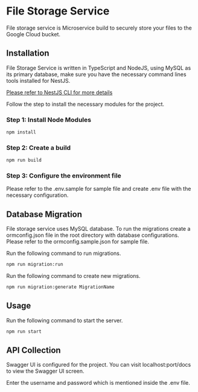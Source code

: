 # File Storage Service

File storage service is Microservice build to securely store your files to the Google Cloud bucket.

## Installation

File Storage Service is written in TypeScript and NodeJS, using MySQL as its primary database, make sure you have the necessary command lines tools installed for NestJS.

[Please refer to NestJS CLI for more details](https://docs.nestjs.com/cli/overview)

Follow the step to install the necessary modules for the project.

### Step 1: Install Node Modules

```cmd
npm install
```

### Step 2: Create a build

```cmd
npm run build
```

### Step 3: Configure the environment file

Please refer to the .env.sample for sample file and create .env file with the necessary configuration.

## Database Migration

File storage service uses MySQL database. To run the migrations create a ormconfig.json file in the root directory with database configurations. Please refer to the ormconfig.sample.json for sample file.

Run the following command to run migrations.

```cmd
npm run migration:run
```

Run the following command to create new migrations.

```cmd
npm run migration:generate MigrationName
```

## Usage

Run the following command to start the server.

```cmd
npm run start
```

## API Collection

Swagger UI is configured for the project. You can visit localhost:port/docs to view the Swagger UI screen.

Enter the username and password which is mentioned inside the .env file.
